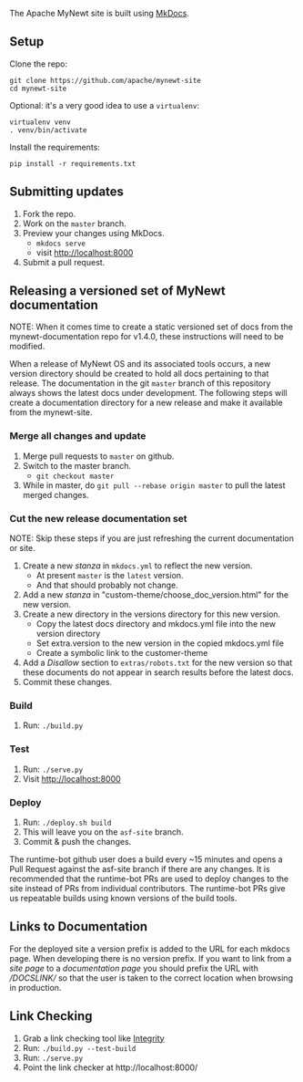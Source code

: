 The Apache MyNewt site is built using [MkDocs](http://www.mkdocs.org/).

## Setup

Clone the repo:

    git clone https://github.com/apache/mynewt-site
    cd mynewt-site

Optional: it's a very good idea to use a `virtualenv`:

    virtualenv venv
    . venv/bin/activate

Install the requirements:

    pip install -r requirements.txt

## Submitting updates

1. Fork the repo.
1. Work on the `master` branch.
1. Preview your changes using MkDocs.
    - `mkdocs serve`
    - visit [http://localhost:8000](http://localhost:8000)
1. Submit a pull request.

## Releasing a versioned set of MyNewt documentation

NOTE: When it comes time to create a static versioned set of docs from the
mynewt-documentation repo for v1.4.0, these instructions will need to be
modified.

When a release of MyNewt OS and its associated tools occurs, a new version
directory should be created to hold all docs pertaining to that release. The
documentation in the git `master` branch of this repository always shows the
latest docs under development. The following steps will create a documentation
directory for a new release and make it available from the mynewt-site.

### Merge all changes and update

1. Merge pull requests to `master` on github.
1. Switch to the master branch.
    - `git checkout master`
1. While in master, do `git pull --rebase origin master` to pull the latest merged changes.

### Cut the new release documentation set

NOTE: Skip these steps if you are just refreshing the current documentation or site.

1. Create a new _stanza_ in `mkdocs.yml` to reflect the new version.
    - At present `master` is the `latest` version.
    - And that should probably not change.
1. Add a new _stanza_ in "custom-theme/choose_doc_version.html" for the new version.
1. Create a new directory in the versions directory for this new version.
    - Copy the latest docs directory and mkdocs.yml file into the new version directory
    - Set extra.version to the new version in the copied mkdocs.yml file
    - Create a symbolic link to the customer-theme
1. Add a _Disallow_ section to `extras/robots.txt` for the new version so that
   these documents do not appear in search results before the latest docs.
1. Commit these changes.

### Build

1. Run: `./build.py`

### Test

1. Run: `./serve.py`
1. Visit [http://localhost:8000](http://localhost:8000)

### Deploy

1. Run: `./deploy.sh build`
1. This will leave you on the `asf-site` branch.
1. Commit & push the changes.

The runtime-bot github user does a build every ~15 minutes and opens a Pull
Request against the asf-site branch if there are any changes. It is recommended
that the runtime-bot PRs are used to deploy changes to the site instead of PRs
from individual contributors. The runtime-bot PRs give us repeatable builds
using known versions of the build tools.

## Links to Documentation

For the deployed site a version prefix is added to the URL for each mkdocs page. When developing there is no version prefix. If you want to link from a _site page_ to a _documentation page_ you should prefix the URL with _/DOCSLINK/_ so that the user is taken to the correct location when browsing in production.

## Link Checking

1. Grab a link checking tool like [Integrity](http://peacockmedia.software/mac/integrity/free.html)
1. Run: `./build.py --test-build`
1. Run: `./serve.py`
1. Point the link checker at http://localhost:8000/
